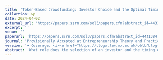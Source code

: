 ```yaml
---
title: 'Token-Based Crowdfunding: Investor Choice and the Optimal Timing of Initial Coin Offerings (ICOs)'
collection: wp
date: 2024-04-02
external_url: 'https://papers.ssrn.com/sol3/papers.cfm?abstract_id=4431384'
excerpt: ''
venue: ''
paperurl: 'https://papers.ssrn.com/sol3/papers.cfm?abstract_id=4431384'
journal: 'Provisionally Accepted at Entrepreneurship Theory and Practice (with N. Dombrowski, <a href="https://www.bwl.uni-hamburg.de/finance/team/drobetz.html">W. Drobetz</a>, L. Hornuf)'
version: '→ Coverage: <i><a href="https://blogs.law.ox.ac.uk/oblb/blog-post/2023/06/certification-arbitrage-digital-finance-markets-blind-spot-financial">Oxford Business Law Blog</a></i>'
abstract: 'What role does the selection of an investor and the timing of financing play in initial coin offerings (ICOs)? We investigate the operating and financial performance of ventures conducting ICOs with different types of investors at different points in the venture life cycle. We find that, relative to purely crowdfunded ICO ventures, institutional investor-backed ICO ventures exhibit poorer operating performance and fail earlier. However, conditional on their survival, these ventures financially outperform those that do not receive institutional investor support. The diverging effects of investor backing on financial and operating performance are consistent with our theory of certification arbitrage; i.e., institutional investors use their reputation to drive up valuations and quickly exit the venture post-ICO. Our findings further indicate that there is an inverted U-shaped relationship for fundraising success of ICO ventures over their life cycle. Another inverted U-shaped relationship exists for the short-term financial performance of ICO ventures over their life cycle. Both the fundraising success and the financial performance of an ICO venture initially increase over the life cycle and eventually decrease after the product piloting stage.'
---
```

